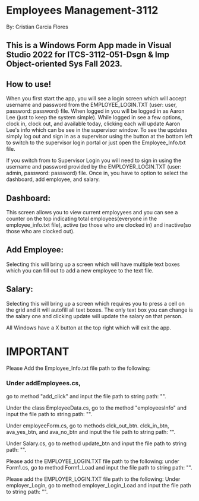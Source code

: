 # Employees Management-3112
By: Cristian Garcia Flores 

## This is a Windows Form App made in Visual Studio 2022 for ITCS-3112-051-Dsgn & Imp Object-oriented Sys Fall 2023. 

## How to use!
When you first start the app, you will see a login screen which will accept username and password from the EMPLOYEE_LOGIN.TXT (user: user, password: password) file. 
  When logged in you will be logged in as Aaron Lee (just to keep the system simple).
  While logged in see a few options, clock in, clock out, and available today, clicking each will update Aaron Lee's info which can be see in the supervisor window. 
  To see the updates simply log out and sign in as a supervisor using the button at the bottom left to switch to the supervisor login portal or just open the Employee_Info.txt file. 


If you switch from to Supervisor Login you will need to sign in using the username and password provided by the EMPLOYER_LOGIN.TXT (user: admin, password: password) file.
Once in, you have to option to select the dashboard, add employee, and salary. 

## Dashboard: 
This screen allows you to view current employyees and you can see a counter on the top indicating total employees(everyone in the employee_info.txt file), active (so those who are clocked in) and inactive(so those who are clocked out). 

## Add Employee: 
Selecting this will bring up a screen which will have multiple text boxes which you can fill out to add a new employee to the text file. 

## Salary: 
Selecting this will bring up a screen which requires you to press a cell on the grid and it will autofill all text boxes. 
The only text box you can change is the salary one and clicking update will update the salary on that person.

All Windows have a X button at the top right which will exit the app. 

# IMPORTANT

Please Add the Employee_Info.txt file path to the following: 
  ### Under addEmployees.cs, 
  go to method "add_click" and input the file path to string path: "".

  Under the class EmployeeData.cs, 
  go to the method "employeesInfo" and input the file path to string path: "".

  Under employeeForm.cs, 
  go to methods clck_out_btn. clck_in_btn, ava_yes_btn, and ava_no_btn and input the file path to string path: "".

  Under Salary.cs, 
  go to method update_btn and input the file path to string path: "".


Please add the  EMPLOYEE_LOGIN.TXT file path to the following: 
  under Form1.cs, 
  go to method Form1_Load and input the file path to string path: "".

Please add the  EMPLOYER_LOGIN.TXT file path to the following: 
  Under employer_Login, 
  go to method employer_Login_Load and input the file path to string path: "".
